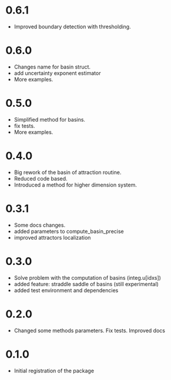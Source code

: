 # 0.6.1 
* Improved boundary detection with thresholding.

# 0.6.0
* Changes name for basin struct.
* add uncertainty exponent estimator
* More examples.

# 0.5.0
* Simplified method for basins.
* fix tests.
* More examples.


# 0.4.0
* Big rework of the basin of attraction routine.
* Reduced code based.
* Introduced a method for higher dimension system.


# 0.3.1
* Some docs changes.
* added parameters to compute_basin_precise
* improved attractors localization

# 0.3.0
* Solve problem with the computation of basins (integ.u[idxs])
* added feature: straddle saddle of basins (still experimental)
* added test environment and dependencies

# 0.2.0
* Changed some methods parameters. Fix tests. Improved docs

# 0.1.0
* Initial registration of the package
